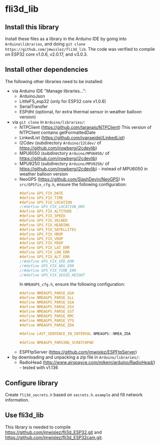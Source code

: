 # fli3d_lib

## Install this library
Install these files as a library in the Arduino IDE by going into ```Arduino\libraries```, and doing ```git clone https://github.com/jmwislez/fli3d_lib```.
The code was verified to compile on ESP32 core v1.0.6, v2.0.17, and v3.0.3.

## Install other dependencies

The following other libraries need to be installed:

- via Arduino IDE "Manage libraries...":
  - ArduinoJson
  - LittleFS_esp32 (only for ESP32 core v1.0.6)
  - SerialTransfer
  - ESPdht (optional, for extra thermal sensor in weather balloon version)
- via ```git clone``` in ```Arduino/libraries/```:
  - NTPClient (https://github.com/taranais/NTPClient)
    This version of NTPClient contains getFormattedDate
  - LinkedList (https://github.com/ivanseidel/LinkedList)
  - I2Cdev (subdirectory ```Arduino/I2Cdev/``` of https://github.com/jrowberg/i2cdevlib)
  - MPU6050 (subdirectory ```Arduino/MPU6050/``` of https://github.com/jrowberg/i2cdevlib)
  - MPU9250 (subdirectory ```Arduino/MPU9250/``` of https://github.com/jrowberg/i2cdevlib) - instead of MPU6050 in weather balloon version
  - NeoGPS (https://github.com/SlashDevin/NeoGPS)
    In ```src/GPSfix_cfg.h```, ensure the following configuration:
    ```c++
    #define GPS_FIX_DATE
    #define GPS_FIX_TIME
    #define GPS_FIX_LOCATION
    //#define GPS_FIX_LOCATION_DMS
    #define GPS_FIX_ALTITUDE
    #define GPS_FIX_SPEED
    #define GPS_FIX_VELNED
    #define GPS_FIX_HEADING
    #define GPS_FIX_SATELLITES
    #define GPS_FIX_HDOP
    #define GPS_FIX_VDOP
    #define GPS_FIX_PDOP
    #define GPS_FIX_LAT_ERR
    #define GPS_FIX_LON_ERR
    #define GPS_FIX_ALT_ERR
    //#define GPS_FIX_SPD_ERR
    //#define GPS_FIX_HDG_ERR
    //#define GPS_FIX_TIME_ERR
    //#define GPS_FIX_GEOID_HEIGHT
    ```
    In ```NMEAGPS_cfg.h```, ensure the following configuration:
    ```c++
    #define NMEAGPS_PARSE_GGA
    #define NMEAGPS_PARSE_GLL
    #define NMEAGPS_PARSE_GSA
    #define NMEAGPS_PARSE_GSV
    #define NMEAGPS_PARSE_GST
    #define NMEAGPS_PARSE_RMC
    #define NMEAGPS_PARSE_VTG
    #define NMEAGPS_PARSE_ZDA
    
    #define LAST_SENTENCE_IN_INTERVAL NMEAGPS::NMEA_ZDA
    
    #define NMEAGPS_PARSING_SCRATCHPAD
    ```
  - ESPFtpServer (https://github.com/jmwislez/ESPFtpServer)
- by downloading and unpacking a zip file in ```Arduino/libraries/```:
  - RadioHead (http://www.airspayce.com/mikem/arduino/RadioHead/) - tested with v1.136 
  
## Configure library

Create ```fli3d_secrets.h``` based on ```secrets.h.example``` and fill network information.

## Use fli3d_lib

This library is needed to compile https://github.com/jmwislez/fli3d_ESP32.git and https://github.com/jmwislez/fli3d_ESP32cam.git.
